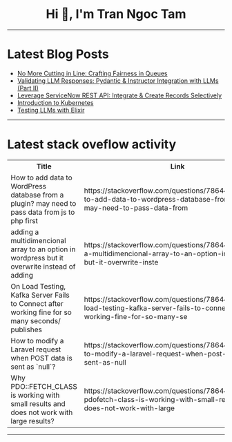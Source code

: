 <h1 align="center">Hi 👋, I'm Tran Ngoc Tam</h1>

---

# Latest Blog Posts 
<!-- BLOG-POST-LIST:START -->
- [No More Cutting in Line: Crafting Fairness in Queues](https://dev.to/gaw/no-more-cutting-in-line-crafting-fairness-in-queues-17ij)
- [Validating LLM Responses: Pydantic &amp; Instructor Integration with LLMs &lpar;Part II&rpar;](https://dev.to/gaw/validating-llm-responses-pydantic-instructor-integration-with-llms-part-ii-2f93)
- [Leverage ServiceNow REST API: Integrate &amp; Create Records Selectively](https://dev.to/sophiasemga/servicenow-rest-apis-1mej)
- [Introduction to Kubernetes](https://dev.to/pratikjagrut/introduction-to-kubernetes-3p1i)
- [Testing LLMs with Elixir](https://dev.to/samuelpordeus/testing-llm-output-with-elixir-1l71)
<!-- BLOG-POST-LIST:END -->

---

# Latest stack oveflow activity
<table>
  <tr><th>Title</th><th>Link</th></tr>
  <!-- STACKOVERFLOW:START --><tr><td>How to add data to WordPress database from a plugin? may need to pass data from js to php first</td><td>https://stackoverflow.com/questions/78644371/how-to-add-data-to-wordpress-database-from-a-plugin-may-need-to-pass-data-from</td></tr><tr><td>adding a multidimencional array to an option in wordpress but it overwrite instead of adding</td><td>https://stackoverflow.com/questions/78644354/adding-a-multidimencional-array-to-an-option-in-wordpress-but-it-overwrite-inste</td></tr><tr><td>On Load Testing, Kafka Server Fails to Connect after working fine for so many seconds/ publishes</td><td>https://stackoverflow.com/questions/78644207/on-load-testing-kafka-server-fails-to-connect-after-working-fine-for-so-many-se</td></tr><tr><td>How to modify a Laravel request when POST data is sent as `null`?</td><td>https://stackoverflow.com/questions/78644168/how-to-modify-a-laravel-request-when-post-data-is-sent-as-null</td></tr><tr><td>Why PDO::FETCH_CLASS is working with small results and does not work with large results?</td><td>https://stackoverflow.com/questions/78644072/why-pdofetch-class-is-working-with-small-results-and-does-not-work-with-large</td></tr><!-- STACKOVERFLOW:END -->
</table>

---


